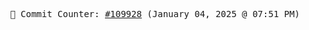 <p align="center">
    <samp>
        📮 Commit Counter: <a href="https://github.com/Javascript-void0/Javascript-void0/commits/main">#109928</a> (January 04, 2025 @ 07:51 PM)
    </samp>
</p>